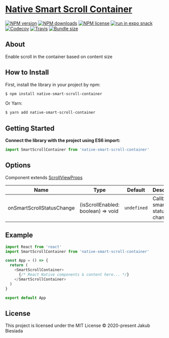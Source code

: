 # [Native Smart Scroll Container](https://github.com/native-ly/native-smart-scroll-container)

[![NPM version](https://flat.badgen.net/npm/v/native-smart-scroll-container)](https://www.npmjs.com/package/native-smart-scroll-container)
[![NPM downloads](https://flat.badgen.net/npm/dm/native-smart-scroll-container)](https://www.npmjs.com/package/native-smart-scroll-container)
[![NPM license](https://flat.badgen.net/npm/license/native-smart-scroll-container)](https://www.npmjs.com/package/native-smart-scroll-container)
[![run in expo snack](https://img.shields.io/badge/Run%20in%20Snack-4630EB?style=flat-square&logo=EXPO&labelColor=FFF&logoColor=000)](https://snack.expo.io/@jbiesiada/native-smart-scroll-container)
[![Codecov](https://flat.badgen.net/codecov/c/github/native-ly/native-smart-scroll-container)](https://codecov.io/gh/native-ly/native-smart-scroll-container)
[![Travis](https://flat.badgen.net/travis/native-ly/native-smart-scroll-container)](https://app.travis-ci.com/github/native-ly/native-smart-scroll-container)
[![Bundle size](https://flat.badgen.net/packagephobia/install/native-smart-scroll-container)](https://packagephobia.com/result?p=native-smart-scroll-container)

## About

Enable scroll in the container based on content size

## How to Install

First, install the library in your project by npm:

```sh
$ npm install native-smart-scroll-container
```

Or Yarn:

```sh
$ yarn add native-smart-scroll-container
```

## Getting Started

**Connect the library with the project using ES6 import:**

```js
import SmartScrollContainer from 'native-smart-scroll-container'
```

## Options

Component extends [ScrollViewProps](https://reactnative.dev/docs/scrollview#props)

| Name                      | Type                               | Default     | Description                            |
| ------------------------- | ---------------------------------- | ----------- | -------------------------------------- |
| onSmartScrollStatusChange | (isScrollEnabled: boolean) => void | `undefined` | Callback on smart scroll status change |

## Example

```js
import React from 'react'
import SmartScrollContainer from 'native-smart-scroll-container'

const App = () => {
  return (
    <SmartScrollContainer>
      {/* React Native components & content here... */}
    </SmartScrollContainer>
  )
}

export default App
```

## License

This project is licensed under the MIT License © 2020-present Jakub Biesiada
